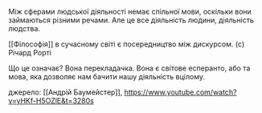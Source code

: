 ---
---

Між сферами людської діяльності немає спільної мови, оскільки вони займаються різними речами. Але це все діяльність людини, діяльність людства.

<p>
[[Філософія]] в сучасному світі є посередництво між дискурсом. (c) Річард Рорті
</p>

Що це означає? Вона перекладачка. Вона є світове есперанто, або та мова, яка дозволяє нам бачити нашу діяльність вцілому.

джерело: [[Андрій Баумейстер]], https://www.youtube.com/watch?v=yHKf-H5OZlE&t=3280s